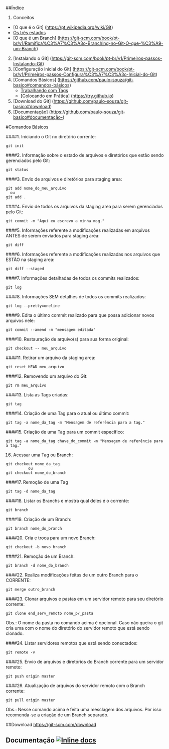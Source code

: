 ##Índice

1. Conceitos
  - [O que é o Git] (https://pt.wikipedia.org/wiki/Git) 
  - [Os três estados](https://git-scm.com/book/pt-br/v1/Primeiros-passos-No%C3%A7%C3%B5es-B%C3%A1sicas-de-Git#Os-Tr%C3%AAs-Estados)
   - [O que é um Branch] (https://git-scm.com/book/pt-br/v1/Ramifica%C3%A7%C3%A3o-Branching-no-Git-O-que-%C3%A9-um-Branch)
2. [Instalando o Git] (https://git-scm.com/book/pt-br/v1/Primeiros-passos-Instalando-Git)
3. [Configuração inicial do Git] (https://git-scm.com/book/pt-br/v1/Primeiros-passos-Configura%C3%A7%C3%A3o-Inicial-do-Git)
5. [Comandos Básicos] (https://github.com/paulo-souza/git-basico#comandos-básicos)
   - [Trabalhando com Tags](https://git-scm.com/book/pt-br/v1/Git-Essencial-Tagging)
   - [Colocando em Prática] (https://try.github.io)
6. [Download do Git] (https://github.com/paulo-souza/git-basico#download)
7. [Documentação] (https://github.com/paulo-souza/git-basico#documentação-)

#Comandos Básicos

####1. Iniciando o Git no diretório corrente:
```console
git init
```

####2. Informação sobre o estado de arquivos e diretórios que estão sendo gerenciados pelo Git:
```console
git status
```

####3. Envio de arquivos e diretórios para staging area:
```console 
git add nome_do_meu_arquivo
  ou
git add .
```
####4. Envio de todos os arquivos da staging area para serem gerenciados pelo Git:
```console
git commit -m "Aqui eu escrevo a minha msg."
```

####5. Informações referente a modificações realizadas em arquivos ANTES de serem enviados para staging area:
```console
git diff
```
####6. Informações referente a modificações realizadas nos arquivos que ESTÃO na staging area:
```console
git diff --staged
```
####7. Informações detalhadas de todos os commits realizados:
```console
git log
```

####8. Informações SEM detalhes de todos os commits realizados:
```console
git log --pretty=oneline
```

####9. Edita o último commit realizado para que possa adicionar novos arquivos nele:
```console
git commit --amend -m "mensagem editada"
```
####10. Restauração de arquivo(s) para sua forma original:
```console
git checkout -- meu_arquivo
```
####11. Retirar um arquivo da staging area:
```console
git reset HEAD meu_arquivo
```
####12. Removendo um arquivo do Git:
```console
git rm meu_arquivo
```
####13. Lista as Tags criadas:
```console
git tag
```
####14. Criação de uma Tag para o atual ou último commit:
```console
git tag -a nome_da_tag -m "Mensagem de referência para a tag."
```
####15. Criação de uma Tag para um commit específico:
```console
git tag -a nome_da_tag chave_do_commit -m "Mensagem de referência para a tag."
```
16. Acessar uma Tag ou Branch:
```console
git checkout nome_da_tag
          ou
git checkout nome_do_branch
```
####17. Remoção de uma Tag
```console
git tag -d nome_da_tag
```
####18. Listar os Branchs e mostra qual deles é o corrente:
```console
git branch
```
####19.  Criação de um Branch:
```console
git branch nome_do_branch
```
####20. Cria e troca para um novo Branch:
```console
git checkout -b novo_branch
```
####21. Remoção de um Branch:
```console
git branch -d nome_do_branch
```
####22. Realiza modificações feitas de um outro Branch para o CORRENTE:
```console
git merge outro_branch
```
####23. Clonar arquivos e pastas em um servidor remoto para seu diretório corrente:
```console
git clone end_serv_remoto nome_p/_pasta
```
Obs.: O nome da pasta no comando acima é opcional. 
Caso não queira o git cria uma com o nome do diretório do servidor remoto que está sendo clonado.

####24. Listar servidores remotos que está sendo conectados:
```console
git remote -v
```
####25. Envio de arquivos e diretórios do Branch corrente para um servidor remoto:
```console
git push origin master
```
####26. Atualização de arquivos do servidor remoto com o Branch corrente:
```console
git pull origin master
```
Obs.: Nesse comando acima é feita uma mesclagem dos arquivos. 
Por isso recomenda-se a criação de um Branch separado. 



##Download
https://git-scm.com/download

## Documentação [![Inline docs](http://inch-ci.org/github/gorails/gorails.svg?branch=master)](https://git-scm.com/doc)
